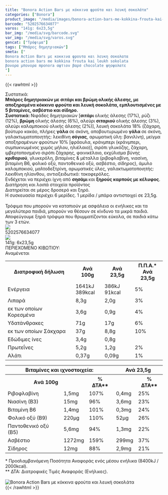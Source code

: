 ```yaml
---
title: "Bonora Action Bars με κόκκινα φρούτα και λευκή σοκολάτα"
categories: ["Bonora"]
product_image: "/media/images/bonora-action-bars-me-kokkina-frouta-kai-leukh-sokolata.jpg"
barcode: "5202576634077"
varos: "141g: 6x23,5g"
bar_img: "/media/svg/barcode.svg"
var_img: "/media/svg/varos.svg"
gencat: ["Τρόφιμα"]
tags: ["Μπάρες δημητριακών"]
smeta: ["
Bonora Action Bars με κοκκινα φρουτα και λευκη σοκολατα
bonora action bars me kokkina frouta kai leukh sokolata
βονορα μπονορα mponora αψτιον βαρσ chocolate ψηοψολατε
"]
---
```

{{< rawhtml >}}

<div class="sload49"><div class="product"><div id="sistatika">Συστατικά:</div><div class="alltext"><strong>Μπάρες δηµητριακών µε σιτάρι και βρώµη ολικής άλεσης, µε αποξηραµένα κόκκινα φρούτα και λευκή σοκολάτα, εµπλουτισµένες µε 5 βιταµίνες, ασβέστιο και σίδηρο.</strong><br><strong>Συστατικά: </strong>Νιφάδες δηµητριακών [<strong>σιτάρι </strong>ολικής άλεσης (17%), ρύζι (12%), <strong>βρώµη </strong>ολικής άλεσης (6%), αλεύρι <strong>σιταριού </strong>ολικής άλεσης (3%), αλεύρι καλαµποκιού ολικής άλεσης (2%)], λευκή σοκολάτα 18% (ζάχαρη, βούτυρο κακάο, πλήρες <strong>γάλα </strong>σε σκόνη, αποβουτυρωµένο <strong>γάλα </strong>σε σκόνη, γαλακτωµατοποιητής: λεκιθίνη <strong>σόγιας</strong>, αρωµατική ύλη: βανιλίνη), µείγµα αποξηραµένων φρούτων 10% [φράουλα, κράνµπερι (κράνµπερι, συµπυκνωµένος χυµός µήλου, ηλιέλαιο)], σιρόπι γλυκόζης, ζάχαρη, ιµβερτοποιηµένο σιρόπι ζάχαρης, φοινικέλαιο, εκχύλισµα βύνης <strong>κριθαριού</strong>, γλυκερόλη, βιταµίνες &amp; µέταλλα (ριβοφλαβίνη, νιασίνη, βιταµίνη Β6, φολικό οξύ, παντοθενικό οξύ, ασβέστιο, σίδηρος), άµυλο καλαµποκιού, µαλτοδεξτρίνη, αρωµατικές ύλες, γαλακτωµατοποιητής: λεκιθίνη ηλίανθου, αντιοξειδωτικό: τοκοφερόλες.<br>Ενδέχεται να περιέχει ίχνη από <strong>σησάµι </strong>και <strong>ξηρούς καρπούς µε κέλυφος</strong>.</div><div id="loipa">Διατήρηση και λοιπά στοιχεία προϊόντος</div><div class="alltext">Διατηρείται σε μέρος δροσερό και ξηρό.<br>H συσκευασία περιέχει 6 μερίδες. 1 μερίδα / μπάρα αντιστοιχεί σε 23,5g.<br><br>Τρόφιμα που μπορούν να καταπιούν με ασφάλεια οι ενήλικες και τα μεγαλύτερα παιδιά, μπορούν να θέσουν σε κίνδυνο τα μικρά παιδιά. Αποφεύγουμε ξηρά τρόφιμα που θρυμματίζονται εύκολα, σε παιδιά κάτω των 3 ετών.</div><div id="barcode"><div id="barimage"><img src="https://sites.google.com/site/sklplfiles/files/barcode.png"></div><span id="bartext">5202576634077</span></div><div id="varos"><div id="varosimage"><img src="https://sites.google.com/site/sklplfiles/files/varos.png"></div><span id="varostext">141g: 6x23,5g</span></div><div id="kivotio">ΠΕΡΙΕΧΟΜΕΝΟ ΚΙΒΩΤΙΟΥ:<br>Αναμένεται</div><div class="tabout"><table id="diatable"><tbody><tr><th>Διατροφική δήλωση</th><th>Ανά 100g</th><th>Ανά 23,5g</th><th>Π.Π.Α.*<br>Ανά 23,5g</th></tr><tr><td class="texr2">Ενέργεια</td><td class="texr">1641kJ<br>389kcal</td><td class="texr">386kJ<br>91kcal</td><td class="texr">5%</td></tr><tr><td class="texr2">Λιπαρά</td><td class="texr">8,3g</td><td class="texr">2,0g</td><td class="texr">3%</td></tr><tr><td class="gray">εκ των οποίων Kορεσμένα</td><td class="gray2">3,6g</td><td class="gray2">0,9g</td><td class="gray2">4%</td></tr><tr><td class="texr2">Υδατάνθρακες</td><td class="texr">71g</td><td class="texr">17g</td><td class="texr">6%</td></tr><tr><td class="gray">εκ των οποίων Σάκχαρα</td><td class="gray2">37g</td><td class="gray2">8,8g</td><td class="gray2">10%</td></tr><tr><td class="texr2">Eδώδιμες ίνες</td><td class="texr">3,4g</td><td class="texr">0,8g</td><td class="texr"></td></tr><tr><td class="texr2">Πρωτεΐνες</td><td class="texr">5,2g</td><td class="texr">1,2g</td><td class="texr">2%</td></tr><tr><td class="texr2">Αλάτι</td><td class="texr">0,37g</td><td class="texr">0,09g</td><td class="texr">1%</td></tr></tbody></table></div><div class="keno"></div><div class="tabout"><table id="diatable" class="tred"><tbody><tr><th colspan="3"><strong>Βιταμίνες και ιχνοστοιχεία:</strong></th><th colspan="2"><strong>Ανά 23,5g</strong></th></tr><tr><th colspan="2"><strong>Aνά 100g</strong></th><th><strong>% ΔΤΑ**</strong></th><th>&nbsp;</th><th><strong>% ΔΤΑ**</strong></th></tr><tr><td class="texr2">Ριβοφλαβίνη</td><td class="texr">1,5mg</td><td class="texr">107%</td><td class="texr">0,4mg</td><td class="texr">25%</td></tr><tr><td class="texr2">Νιασίνη (Β3)</td><td class="texr">15mg</td><td class="texr">96%</td><td class="texr">3,6mg</td><td class="texr">23%</td></tr><tr><td class="texr2">Βιταμίνη Β6</td><td class="texr">1,4mg</td><td class="texr">101%</td><td class="texr">0,3mg</td><td class="texr">24%</td></tr><tr><td class="texr2">Φολικό οξύ (Β9)</td><td class="texr">220µg</td><td class="texr">110%</td><td class="texr">52µg</td><td class="texr">26%</td></tr><tr><td class="texr2">Παντοθενικό οξύ (Β5)</td><td class="texr">5,6mg</td><td class="texr">94%</td><td class="texr">1,3mg</td><td class="texr">22%</td></tr><tr><td class="texr2">Ασβέστιο</td><td class="texr">1272mg</td><td class="texr">159%</td><td class="texr">299mg</td><td class="texr">37%</td></tr><tr><td class="texr2">Σίδηρος</td><td class="texr">12mg</td><td class="texr">88%</td><td class="texr">2,9mg</td><td class="texr">21%</td></tr></tbody></table></div><div class="alltext">* Προσλαμβανόμενη Ποσότητα Αναφοράς ενός μέσου ενήλικα (8400kJ / 2000kcal).<br>** ΔΤΑ: Διατροφικές Τιμές Αναφοράς (Ενήλικες).</div><br><div class="pimg"><img alt="Bonora Action Bars με κόκκινα φρούτα και λευκή σοκολάτα" title="Bonora Action Bars με κόκκινα φρούτα και λευκή σοκολάτα" src="/media/images/bonora-action-bars-me-kokkina-frouta-kai-leukh-sokolata.jpg"></div></div></div>
{{< /rawhtml >}}


